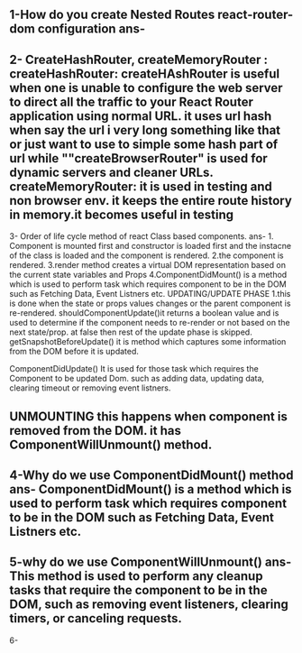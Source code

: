 1-How do you create Nested Routes react-router-dom configuration
ans-
--------------------------------------------------------------------
2- CreateHashRouter, createMemoryRouter :
createHashRouter: createHAshRouter is useful when one is unable to configure the web server to direct all the traffic to your React Router application using normal URL.
it uses url hash when say the url i very long something like that or just want to use to simple some hash part of url 
while ""createBrowserRouter" is used for dynamic servers and cleaner URLs.
createMemoryRouter: it is used in testing and non browser env. it keeps the entire route history in memory.it becomes useful in testing
----------------------------------------------------------------------
3-  Order of life cycle method of react Class based components.
ans- 1. Component is mounted first and constructor is loaded first and the instacne of the class is loaded and the component is rendered.
2.the component is rendered.
3.render method creates a virtual DOM representation based on the current state variables and Props
4.ComponentDidMount() is a method which is used to perform task which requires component to be in the DOM such as Fetching Data, Event Listners etc.
UPDATING/UPDATE PHASE
1.this is done when the state or props values changes or the parent component is re-rendered.
shouldComponentUpdate()it returns a boolean value and is used to determine if the component needs to re-render or not based on the next state/prop. at false then rest of the update phase is skipped.
getSnapshotBeforeUpdate() it is method which captures some information from the DOM before it is updated.

ComponentDidUpdate() It is used for those task which requires the Component to be updated Dom. such as adding data, updating data, clearing timeout or removing event listners.

UNMOUNTING 
this happens when component is removed from the DOM.
it has ComponentWillUnmount() method.
------------------------------------------------------------
4-Why do we use ComponentDidMount() method
ans- ComponentDidMount() is a method which is used to perform task which requires component to be in the DOM such as Fetching Data, Event Listners etc.
--------------------------------------------------------------
5-why do we use ComponentWillUnmount()
ans- This method is used to perform any cleanup tasks that require the component to be in the DOM, such as removing event listeners, clearing timers, or canceling requests.
--------------------------------------------------------------
6-
